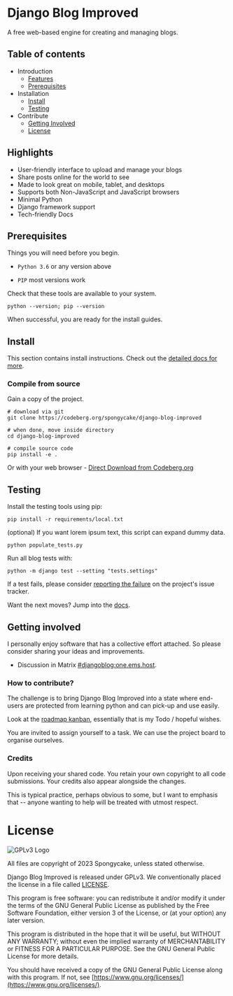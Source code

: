 # Django Blog Improved

A free web-based engine for creating and managing blogs.

## Table of contents

* Introduction
  * [Features](#highlights)
  * [Prerequisites](#prerequisites)
* Installation
  * [Install](#install)
  * [Testing](#testing)
* Contribute
  * [Getting Involved](#getting-involved)
  * [License](#license)

## Highlights 
* User-friendly interface to upload and manage your blogs
* Share posts online for the world to see
* Made to look great on mobile, tablet, and desktops
* Supports both Non-JavaScript and JavaScript browsers 
* Minimal Python
* Django framework support
* Tech-friendly Docs

## Prerequisites
Things you will need before you begin. 

* `Python 3.6` or any version above

* `PIP` most versions work 

Check that these tools are available to your system.
```
python --version; pip --version
```

When successful, you are ready for the install guides.

## Install 

This section contains install instructions. Check out the [detailed docs for more](https://spongycake.codeberg.page/django-blog-improved/@master/docs/pages/usage/get-started.html#installation).

### Compile from source
Gain a copy of the project.
```
# download via git
git clone https://codeberg.org/spongycake/django-blog-improved

# when done, move inside directory
cd django-blog-improved

# compile source code
pip install -e .
```
Or with your web browser -
[Direct Download from Codeberg.org](https://codeberg.org/spongycake/django-blog-improved/archive/master.zip)

## Testing
Install the testing tools using pip: 
```
pip install -r requirements/local.txt
```
(optional) If you want lorem ipsum text, this script can expand dummy data. 
```
python populate_tests.py
```
Run all blog tests with:
```
python -m django test --setting "tests.settings"
```

If a test fails, please consider [reporting the failure](https://codeberg.org/spongycake/django-blog-improved/issues) on the project's issue tracker. 

Want the next moves? Jump into the [docs](https://spongycake.codeberg.page/django-blog-improved/@master/docs/pages/).

## Getting involved
I personally enjoy software that has a collective effort attached. So please consider sharing your ideas and improvements.

* Discussion in Matrix [#djangoblog:one.ems.host](https://matrix.to/#/#djangoblog:one.ems.host).

### How to contribute?

The challenge is to bring Django Blog Improved into a state where end-users  are protected from learning python and can pick-up and use easily.

Look at the [roadmap kanban](https://codeberg.org/spongycake/django-blog-improved/projects), essentially that is my Todo / hopeful wishes.

You are invited to assign yourself to a task. We can use the project board to organise ourselves.

### Credits

Upon receiving your shared code. You retain your own copyright to all code submissions. Your credits also appear alongside the changes.

This is typical practice, perhaps obvious to some, but I want to emphasis that -- anyone wanting to help will be treated with utmost respect.

# License

![GPLv3 Logo](https://www.gnu.org/graphics/gplv3-with-text-136x68.png "AGPLv3 Logo")

All files are copyright of 2023 Spongycake, unless stated otherwise.

Django Blog Improved is released under GPLv3. 
We conventionally placed the license in a file called [LICENSE](./LICENSE).

This program is free software: you can redistribute it and/or modify
it under the terms of the GNU General Public License as published by
the Free Software Foundation, either version 3 of the License, or
(at your option) any later version.

This program is distributed in the hope that it will be useful,
but WITHOUT ANY WARRANTY; without even the implied warranty of
MERCHANTABILITY or FITNESS FOR A PARTICULAR PURPOSE.  See the
GNU General Public License for more details.

You should have received a copy of the GNU General Public License
along with this program. If not, see [https://www.gnu.org/licenses/](https://www.gnu.org/licenses/).
